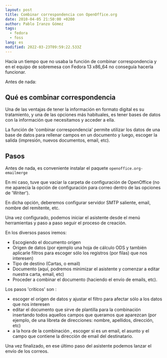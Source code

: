 ```yaml
---
layout: post
title: Combinar correspondencia con OpenOffice.org
date: 2010-04-05 21:50:00 +0200
author: Pablo Iranzo Gómez
tags:
  - fedora
  - foss
lang: es
modified: 2022-03-23T09:59:22.533Z
---
```


Hacía un tiempo que no usaba la función de combinar correspondencia y en el equipo de sobremesa con Fedora 13 x86_64 no conseguía hacerla funcionar.

Antes de nada:

## Qué es combinar correspondencia

Una de las ventajas de tener la información en formato digital es su tratamiento, y una de las opciones más habituales, es tener bases de datos con la información que necesitamos y acceder a ella.

La función de 'combinar correspondencia' permite utilizar los datos de una base de datos para rellenar campos en un documento y luego, escoger la salida (impresión, nuevos documentos, email, etc).

## Pasos

Antes de nada, es conveniente instalar el paquete `openoffice.org-emailmerge`

En mi caso, tuve que vaciar la carpeta de configuración de OpenOffice (no me aparecía la opción de configuración para correo dentro de las opciones de 'Writer').

En dicha opción, deberemos configurar servidor SMTP saliente, email, nombre del remitente, etc.

Una vez configurado, podemos iniciar el asistente desde el menú herramientas y paso a paso seguir el proceso de creación.

En los diversos pasos iremos:

- Escogiendo el documento origen
- Origen de datos (por ejemplo una hoja de cálculo ODS y también aplicarle filtros para escoger sólo los registros (por filas) que nos interesen)
- Tipo de destino (Cartas, o email)
- Documento (aquí, podremos minimizar el asistente y comenzar a editar nuestra carta, email, etc)
- Proceder a combinar el documento (haciendo el envío de emails, etc).

Los pasos 'críticos' son :

- escoger el origen de datos y ajustar el filtro para afectar sólo a los datos que nos interesen
- editar el documento que sirve de plantilla para la combinación insertando todos aquellos campos que queramos que aparezcan (por ejemplo, de una libreta de direcciones: nombre, apellidos, dirección, etc)
- a la hora de la combinación , escoger si es un email, el asunto y el campo que contiene la dirección de email del destinatario.

Una vez finalizado, en ese último paso del asistente podemos lanzar el envío de los correos.
